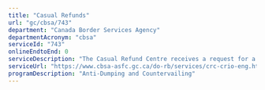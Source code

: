 ```yaml
---
title: "Casual Refunds"
url: "gc/cbsa/743"
department: "Canada Border Services Agency"
departmentAcronym: "cbsa"
serviceId: "743"
onlineEndtoEnd: 0
serviceDescription: "The Casual Refund Centre receives a request for a refund with required supporting documentation and processes using the casual refund systems so that the client is issued a refund for duties and taxes paid on casual goods."
serviceUrl: "https://www.cbsa-asfc.gc.ca/do-rb/services/crc-crio-eng.html"
programDescription: "Anti-Dumping and Countervailing"
---
```

